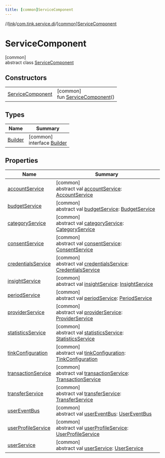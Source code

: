 ```yaml
---
title: [common]ServiceComponent
---
```

//[link](../../../index.html)/[com.tink.service.di](../index.html)/[[common]ServiceComponent](index.html)



# ServiceComponent



[common]\
abstract class [ServiceComponent](index.html)



## Constructors


| | |
|---|---|
| [ServiceComponent](-service-component.html) | [common]<br>fun [ServiceComponent](-service-component.html)() |


## Types


| Name | Summary |
|---|---|
| [Builder](-builder/index.html) | [common]<br>interface [Builder](-builder/index.html) |


## Properties


| Name | Summary |
|---|---|
| [accountService](account-service.html) | [common]<br>abstract val [accountService](account-service.html): [AccountService](../../com.tink.service.account/[common]-account-service/index.html) |
| [budgetService](budget-service.html) | [common]<br>abstract val [budgetService](budget-service.html): [BudgetService](../../com.tink.service.budget/[common]-budget-service/index.html) |
| [categoryService](category-service.html) | [common]<br>abstract val [categoryService](category-service.html): [CategoryService](../../com.tink.service.category/[common]-category-service/index.html) |
| [consentService](consent-service.html) | [common]<br>abstract val [consentService](consent-service.html): [ConsentService](../../com.tink.service.consent/[common]-consent-service/index.html) |
| [credentialsService](credentials-service.html) | [common]<br>abstract val [credentialsService](credentials-service.html): [CredentialsService](../../com.tink.service.credentials/[common]-credentials-service/index.html) |
| [insightService](insight-service.html) | [common]<br>abstract val [insightService](insight-service.html): [InsightService](../../com.tink.service.insight/[common]-insight-service/index.html) |
| [periodService](period-service.html) | [common]<br>abstract val [periodService](period-service.html): [PeriodService](../../com.tink.service.time/[common]-period-service/index.html) |
| [providerService](provider-service.html) | [common]<br>abstract val [providerService](provider-service.html): [ProviderService](../../com.tink.service.provider/[common]-provider-service/index.html) |
| [statisticsService](statistics-service.html) | [common]<br>abstract val [statisticsService](statistics-service.html): [StatisticsService](../../com.tink.service.statistics/[common]-statistics-service/index.html) |
| [tinkConfiguration](tink-configuration.html) | [common]<br>abstract val [tinkConfiguration](tink-configuration.html): [TinkConfiguration](../../com.tink.service.network/[common]-tink-configuration/index.html) |
| [transactionService](transaction-service.html) | [common]<br>abstract val [transactionService](transaction-service.html): [TransactionService](../../com.tink.service.transaction/[common]-transaction-service/index.html) |
| [transferService](transfer-service.html) | [common]<br>abstract val [transferService](transfer-service.html): [TransferService](../../com.tink.service.transfer/[common]-transfer-service/index.html) |
| [userEventBus](user-event-bus.html) | [common]<br>abstract val [userEventBus](user-event-bus.html): [UserEventBus](../../com.tink.service.authentication/[common]-user-event-bus/index.html) |
| [userProfileService](user-profile-service.html) | [common]<br>abstract val [userProfileService](user-profile-service.html): [UserProfileService](../../com.tink.service.user/[common]-user-profile-service/index.html) |
| [userService](user-service.html) | [common]<br>abstract val [userService](user-service.html): [UserService](../../com.tink.service.authorization/[common]-user-service/index.html) |

